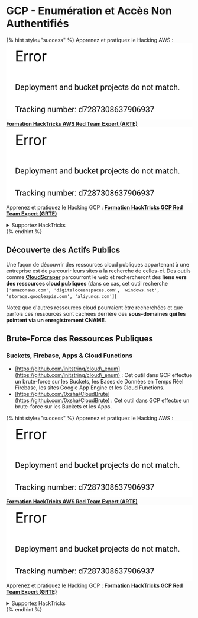 # GCP - Enumération et Accès Non Authentifiés

{% hint style="success" %}
Apprenez et pratiquez le Hacking AWS :<img src="../../../.gitbook/assets/image (1) (1).png" alt="" data-size="line">[**Formation HackTricks AWS Red Team Expert (ARTE)**](https://training.hacktricks.xyz/courses/arte)<img src="../../../.gitbook/assets/image (1) (1).png" alt="" data-size="line">\
Apprenez et pratiquez le Hacking GCP : <img src="../../../.gitbook/assets/image (2).png" alt="" data-size="line">[**Formation HackTricks GCP Red Team Expert (GRTE)**<img src="../../../.gitbook/assets/image (2).png" alt="" data-size="line">](https://training.hacktricks.xyz/courses/grte)

<details>

<summary>Supportez HackTricks</summary>

* Consultez les [**plans d'abonnement**](https://github.com/sponsors/carlospolop) !
* **Rejoignez le** 💬 [**groupe Discord**](https://discord.gg/hRep4RUj7f) ou le [**groupe telegram**](https://t.me/peass) ou **suivez** nous sur **Twitter** 🐦 [**@hacktricks\_live**](https://twitter.com/hacktricks\_live)**.**
* **Partagez des astuces de hacking en soumettant des PRs aux** [**HackTricks**](https://github.com/carlospolop/hacktricks) et [**HackTricks Cloud**](https://github.com/carlospolop/hacktricks-cloud) dépôts GitHub.

</details>
{% endhint %}

## Découverte des Actifs Publics

Une façon de découvrir des ressources cloud publiques appartenant à une entreprise est de parcourir leurs sites à la recherche de celles-ci. Des outils comme [**CloudScraper**](https://github.com/jordanpotti/CloudScraper) parcourront le web et rechercheront des **liens vers des ressources cloud publiques** (dans ce cas, cet outil recherche `['amazonaws.com', 'digitaloceanspaces.com', 'windows.net', 'storage.googleapis.com', 'aliyuncs.com']`)

Notez que d'autres ressources cloud pourraient être recherchées et que parfois ces ressources sont cachées derrière des **sous-domaines qui les pointent via un enregistrement CNAME**.

## Brute-Force des Ressources Publiques

### Buckets, Firebase, Apps & Cloud Functions

* [https://github.com/initstring/cloud\_enum](https://github.com/initstring/cloud\_enum) : Cet outil dans GCP effectue un brute-force sur les Buckets, les Bases de Données en Temps Réel Firebase, les sites Google App Engine et les Cloud Functions.
* [https://github.com/0xsha/CloudBrute](https://github.com/0xsha/CloudBrute) : Cet outil dans GCP effectue un brute-force sur les Buckets et les Apps.

{% hint style="success" %}
Apprenez et pratiquez le Hacking AWS :<img src="../../../.gitbook/assets/image (1) (1).png" alt="" data-size="line">[**Formation HackTricks AWS Red Team Expert (ARTE)**](https://training.hacktricks.xyz/courses/arte)<img src="../../../.gitbook/assets/image (1) (1).png" alt="" data-size="line">\
Apprenez et pratiquez le Hacking GCP : <img src="../../../.gitbook/assets/image (2).png" alt="" data-size="line">[**Formation HackTricks GCP Red Team Expert (GRTE)**<img src="../../../.gitbook/assets/image (2).png" alt="" data-size="line">](https://training.hacktricks.xyz/courses/grte)

<details>

<summary>Supportez HackTricks</summary>

* Consultez les [**plans d'abonnement**](https://github.com/sponsors/carlospolop) !
* **Rejoignez le** 💬 [**groupe Discord**](https://discord.gg/hRep4RUj7f) ou le [**groupe telegram**](https://t.me/peass) ou **suivez** nous sur **Twitter** 🐦 [**@hacktricks\_live**](https://twitter.com/hacktricks\_live)**.**
* **Partagez des astuces de hacking en soumettant des PRs aux** [**HackTricks**](https://github.com/carlospolop/hacktricks) et [**HackTricks Cloud**](https://github.com/carlospolop/hacktricks-cloud) dépôts GitHub.

</details>
{% endhint %}
